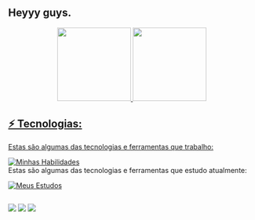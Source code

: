 ## Heyyy guys.
<div align="center">
  <a href="https://github.com/issetsandrin">
  <img height="150em" src="https://github-readme-stats.vercel.app/api?username=issetsandrin&show_icons=true&theme=dracula&include_all_commits=true&count_private=true"/>
  <img height="150em" src="https://github-readme-stats.vercel.app/api/top-langs/?username=issetsandrin&layout=compact&langs_count=7&theme=dracula"/>
</div>
  
 ## ⚡ Tecnologias:

Estas são algumas das tecnologias e ferramentas que trabalho:

[![Minhas Habilidades](https://skillicons.dev/icons?i=js,nodejs,php,html,css,bootstrap,mysql,git,github)](https://skillicons.dev)<br>
Estas são algumas das tecnologias e ferramentas que estudo atualmente:

[![Meus Estudos](https://skillicons.dev/icons?i=js,nodejs,lua,vuejs,react)](https://skillicons.dev)
</div>
  
  ##
 
<div> 
  
  <a href="https://instagram.com/issetsandrin" target="_blank"><img src="https://img.shields.io/badge/-Instagram-%23E4405F?style=for-the-badge&logo=instagram&logoColor=white" target="_blank"></a>
  <a href = "mailto:sandrinfreel@gmail.com"><img src="https://img.shields.io/badge/-Gmail-%23333?style=for-the-badge&logo=gmail&logoColor=white" target="_blank"></a>
  <a href="https://www.linkedin.com/in/https://www.linkedin.com/in/vitor-sandrin-17b730170/" target="_blank"><img src="https://img.shields.io/badge/-LinkedIn-%230077B5?style=for-the-badge&logo=linkedin&logoColor=white" target="_blank"></a>  
</div>
